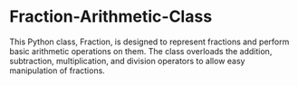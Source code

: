 # Fraction-Arithmetic-Class
This Python class, Fraction, is designed to represent fractions and perform basic arithmetic operations on them. The class overloads the addition, subtraction, multiplication, and division operators to allow easy manipulation of fractions.
